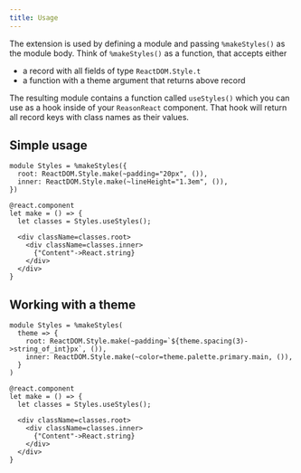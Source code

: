 ```yaml
---
title: Usage
---
```


The extension is used by defining a module and passing `%makeStyles()` as the
module body. Think of `%makeStyles()` as a function, that accepts either

- a record with all fields of type `ReactDOM.Style.t`
- a function with a theme argument that returns above record

The resulting module contains a function called `useStyles()` which you can use
as a hook inside of your `ReasonReact` component. That hook will return all
record keys with class names as their values.

## Simple usage

```reason
module Styles = %makeStyles({
  root: ReactDOM.Style.make(~padding="20px", ()),
  inner: ReactDOM.Style.make(~lineHeight="1.3em", ()),
})

@react.component
let make = () => {
  let classes = Styles.useStyles();

  <div className=classes.root>
    <div className=classes.inner>
      {"Content"->React.string}
    </div>
  </div>
}
```

## Working with a theme

```reason
module Styles = %makeStyles(
  theme => {
    root: ReactDOM.Style.make(~padding=`${theme.spacing(3)->string_of_int}px`, ()),
    inner: ReactDOM.Style.make(~color=theme.palette.primary.main, ()),
  }
)

@react.component
let make = () => {
  let classes = Styles.useStyles();

  <div className=classes.root>
    <div className=classes.inner>
      {"Content"->React.string}
    </div>
  </div>
}
```
